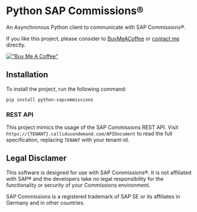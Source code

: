# Python SAP Commissions®

An Asynchronous Python client to communicate with SAP Commissions®.

If you like this project, please consider to [BuyMeACoffee](https://www.buymeacoffee.com/niro1987) or
[contact me](mailto:niels.perfors1987@gmail.com) directly.

[!["Buy Me A Coffee"](https://www.buymeacoffee.com/assets/img/custom_images/orange_img.png)](https://www.buymeacoffee.com/niro1987)

## Installation

To install the project, run the following command:

```text
pip install python-sapcommissions
```

### REST API

This project mimics the usage of the SAP Commissions REST API. Visit
`https://{TENANT}.callidusondemand.com/APIDocument` to read the full specification, replacing `TENANT` with your
tenant-id.

## Legal Disclamer

This software is designed for use with SAP Commissions®. It is not affiliated with SAP® and the developers
take no legal responsibility for the functionality or security of your Commissions environment.

SAP Commissions is a registered trademark of SAP SE or its affiliates in Germany and in other countries.
